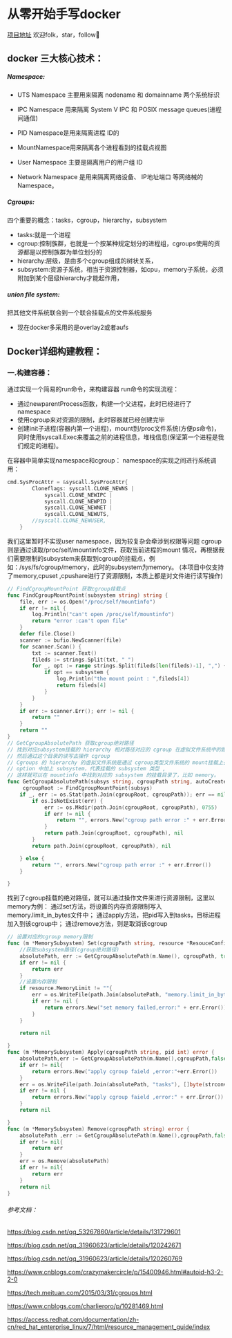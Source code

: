 # 从零开始手写docker
[项目地址](https://github.com/lance-e/gocker)
欢迎folk，star，follow🥰
## docker 三大核心技术：


##### Namespace:



- UTS Namespace 主要用来隔离 nodename 和 domainname 两个系统标识

- IPC Namespace 用来隔离 System V IPC 和 POSIX message queues(进程间通信)

- PID Namespace是用来隔离进程 ID的

- MountNamespace用来隔离各个进程看到的挂载点视图

- User Namespace 主要是隔离用户的用户组 ID

- Network Namespace 是用来隔离网络设备、 IP地址端口 等网络械的 Namespace。



##### Cgroups:

四个重要的概念：tasks，cgroup，hierarchy，subsystem

- tasks:就是一个进程
- cgroup:控制族群，也就是一个按某种规定划分的进程组，cgroups使用的资源都是以控制族群为单位划分的
- hierarchy:层级，是由多个cgroup组成的树状关系，
- subsystem:资源子系统，相当于资源控制器，如cpu，memory子系统，必须附加到某个层级hierarchy才能起作用，



##### union file system:

把其他文件系统联合到一个联合挂载点的文件系统服务

- 现在docker多采用的是overlay2或者aufs


## Docker详细构建教程：

### 一.构建容器：
通过实现一个简易的run命令，来构建容器
run命令的实现流程：

- 通过newparentProcess函数，构建一个父进程，此时已经进行了namespace
- 使用cgroup来对资源的限制，此时容器就已经创建完毕
- 创建init子进程(容器内第一个进程)，mount到/proc文件系统(方便ps命令)，同时使用syscall.Exec来覆盖之前的进程信息，堆栈信息(保证第一个进程是我们规定的进程)。

在容器中简单实现namespace和cgroup：
namespace的实现之间进行系统调用：
~~~go
cmd.SysProcAttr = &syscall.SysProcAttr{
		Cloneflags: syscall.CLONE_NEWNS |
			syscall.CLONE_NEWIPC |
			syscall.CLONE_NEWPID |
			syscall.CLONE_NEWNET |
			syscall.CLONE_NEWUTS,
		//syscall.CLONE_NEWUSER,
	}
~~~
我们这里暂时不实现user namespace，因为较复杂会牵涉到权限等问题
cgroup则是通过读取/proc/self/mountinfo文件，获取当前进程的mount 情况，再根据我们需要限制的subsystem来获取到cgroup的挂载点，例如：/sys/fs/cgroup/memory，此时的subsystem为memory。
(本项目中仅支持了memory,cpuset ,cpushare进行了资源限制，本质上都是对文件进行读写操作)
~~~go
// FindCgroupMountPoint 获取cgroup挂载点
func FindCgroupMountPoint(subsystem string) string {
	file, err := os.Open("/proc/self/mountinfo")
	if err != nil {
		log.Println("can't open /proc/self/mountinfo")
		return "error :can't open file"
	}
	defer file.Close()
	scanner := bufio.NewScanner(file)
	for scanner.Scan() {
		txt := scanner.Text()
		fileds := strings.Split(txt, " ")
		for _, opt := range strings.Split(fileds[len(fileds)-1], ",") {
			if opt == subsystem {
				log.Println("the mount point : ",fileds[4])
				return fileds[4]
			}
		}
	}
	if err := scanner.Err(); err != nil {
		return ""
	}
	return ""
}
// GetCgroupAbsolutePath 获取cgroup绝对路径
// 找到对应subsystem挂载的 hierarchy 相对路径对应的 cgroup 在虚拟文件系统中的路径,
// 然后通过这个目录的读写去操作 cgroup
// Cgroups 的 hierarchy 的虚拟文件系统是通过 cgroup类型文件系统的 mount挂载上去的,
// option 中加上 subsystem，代表挂载的 subsystem 类型 ,
// 这样就可以在 mountinfo 中找到对应的 subsystem 的挂载目录了，比如 memory。
func GetCgroupAbsolutePath(subsys string, cgroupPath string, autoCreate bool) (string, error) {
	 cgroupRoot := FindCgroupMountPoint(subsys)
	if _, err := os.Stat(path.Join(cgroupRoot, cgroupPath)); err == nil || (autoCreate && os.IsNotExist(err)) {
		if os.IsNotExist(err) {
			err := os.Mkdir(path.Join(cgroupRoot, cgroupPath), 0755)
			if err != nil {
				return "", errors.New("cgroup path error :" + err.Error())
			}
			return path.Join(cgroupRoot, cgroupPath), nil
		}
		return path.Join(cgroupRoot, cgroupPath), nil

	} else {
		return "", errors.New("cgroup path error :" + err.Error())
	}

}
~~~

找到了cgroup挂载的绝对路径，就可以通过操作文件来进行资源限制，这里以memory为例：
通过set方法，将设置的内存资源限制写入memory.limit_in_bytes文件中；
通过apply方法，把pid写入到tasks，目标进程加入到该cgroup中；
通过remove方法，则是取消该cgroup
~~~go
// 设置对应的cgroup memory限制
func (m *MemorySubsystem) Set(cgroupPath string, resource *ResouceConfig) error {
	//获取subsystem路径(cgroup绝对路径)
	absolutePath, err := GetCgroupAbsolutePath(m.Name(), cgroupPath, true)
	if err != nil {
		return err
	}
	//设置内存限制
	if resource.MemoryLimit != ""{
		err = os.WriteFile(path.Join(absolutePath, "memory.limit_in_bytes"), []byte(resource.MemoryLimit), 0644)
		if err != nil {
			return errors.New("set memory failed,error:" + err.Error())
		}
	}
	
	return nil

}
func (m *MemorySubsystem) Apply(cgroupPath string, pid int) error {
	absolutePath,err := GetCgroupAbsolutePath(m.Name(),cgroupPath,false)
	if err != nil{
		return errors.New("apply cgroup faield ,error:"+err.Error())
	}
	err = os.WriteFile(path.Join(absolutePath, "tasks"), []byte(strconv.Itoa(pid)), 0644)
	if err != nil {
		return errors.New("apply cgroup faield ,error:" + err.Error())
	}
	return nil

}
func (m *MemorySubsystem) Remove(cgroupPath string) error {
	absolutePath ,err := GetCgroupAbsolutePath(m.Name(),cgroupPath,false)
	if err != nil{
		return err
	}
	err = os.Remove(absolutePath)
	if err != nil{
		return err
	}
	return nil
}
~~~





###### 参考文档：
https://blog.csdn.net/qq_53267860/article/details/131729601

https://blog.csdn.net/qq_31960623/article/details/120242671

https://blog.csdn.net/qq_31960623/article/details/120260769

https://www.cnblogs.com/crazymakercircle/p/15400946.html#autoid-h3-2-2-0

https://tech.meituan.com/2015/03/31/cgroups.html

https://www.cnblogs.com/charlieroro/p/10281469.html

https://access.redhat.com/documentation/zh-cn/red_hat_enterprise_linux/7/html/resource_management_guide/index
